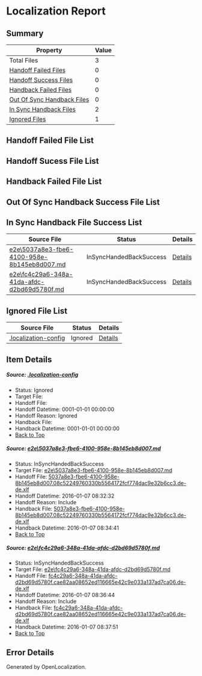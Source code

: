 # <a name='report-top'></a> Localization Report

## Summary
 Property | Value 
 -------- | ----- 
 Total Files | 3
[ Handoff Failed Files ](#handoff-failed-list)| 0
[ Handoff Success Files ](#handoff-success-list)| 0
[ Handback Failed Files ](#handback-failed-list)| 0
[ Out Of Sync Handback Files ](#outofsync-handback-success-list)| 0
[ In Sync Handback Files ](#insync-handback-success-list)| 2
[ Ignored Files ](#ignored-list)| 1

## <a name='handoff-failed-list'></a> Handoff Failed File List

## <a name='handoff-success-list'></a> Handoff Sucess File List

## <a name='handback-failed-list'></a> Handback Failed File List

## <a name='outofsync-handback-success-list'></a> Out Of Sync Handback Success File List

## <a name='insync-handback-success-list'></a> In Sync Handback File Success List
 Source File | Status | Details 
 ----------- | ------ | ------- 
 [e2e\5037a8e3-fbe6-4100-958e-8b145eb8d007.md](https://github.com/OpenLocalizationTest/oltest/blob/31020cbd9deb80641f5b7aba04c4558956d3b9ba/e2e/5037a8e3-fbe6-4100-958e-8b145eb8d007.md) | InSyncHandedBackSuccess | [Details](#d523eb1827478c12138c5477cb78fb0fe6d1f9131)
 [e2e\fc4c29a6-348a-41da-afdc-d2bd69d5780f.md](https://github.com/OpenLocalizationTest/oltest/blob/dbad0270536526e170db06b0581eb80869665247/e2e/fc4c29a6-348a-41da-afdc-d2bd69d5780f.md) | InSyncHandedBackSuccess | [Details](#04ebff01ab035503c59e66a97790f39be488cdb52)

## <a name='ignored-list'></a> Ignored File List
 Source File | Status | Details 
 ----------- | ------ | ------- 
 [.localization-config](https://github.com/OpenLocalizationTest/oltest/blob/dbad0270536526e170db06b0581eb80869665247/.localization-config) | Ignored | [Details](#e4725be8631cbe979bbe0fa8b97cd75f1fd41d4d0)

## Item Details
##### <a name='e4725be8631cbe979bbe0fa8b97cd75f1fd41d4d0'></a> Source: [.localization-config](https://github.com/OpenLocalizationTest/oltest/blob/dbad0270536526e170db06b0581eb80869665247/.localization-config)
* Status: Ignored
* Target File: 
* Handoff File: 
* Handoff Datetime: 0001-01-01 00:00:00
* Handoff Reason: Ignored
* Handback File: 
* Handback Datetime: 0001-01-01 00:00:00
* [Back to Top](#report-top)

##### <a name='d523eb1827478c12138c5477cb78fb0fe6d1f9131'></a> Source: [e2e\5037a8e3-fbe6-4100-958e-8b145eb8d007.md](https://github.com/OpenLocalizationTest/oltest/blob/31020cbd9deb80641f5b7aba04c4558956d3b9ba/e2e/5037a8e3-fbe6-4100-958e-8b145eb8d007.md)
* Status: InSyncHandedBackSuccess
* Target File: [e2e\5037a8e3-fbe6-4100-958e-8b145eb8d007.md](https://github.com/OpenLocalizationTestOrg/oltest.de-de/blob/d4848c4267aebdc42866cf023386b23858ccffbe/e2e/5037a8e3-fbe6-4100-958e-8b145eb8d007.md)
* Handoff File: [5037a8e3-fbe6-4100-958e-8b145eb8d007.08c52249760330b5564172fcf774dac9e32b6cc3.de-de.xlf](https://github.com/OpenLocalizationTestOrg/olhandoff/blob/f0ef8ddc2e8f2a9e4114f8f8611856194ceac4a9/ol-handoff/OpenLocalizationTestOrg/oltest.de-de/yufeih/5037a8e3-fbe6-4100-958e-8b145eb8d007.08c52249760330b5564172fcf774dac9e32b6cc3.de-de.xlf)
* Handoff Datetime: 2016-01-07 08:32:32
* Handoff Reason: Include
* Handback File: [5037a8e3-fbe6-4100-958e-8b145eb8d007.08c52249760330b5564172fcf774dac9e32b6cc3.de-de.xlf](https://github.com/OpenLocalizationTestOrg/olhandback/blob/680785af7404a1e05ebf24fa27b0e5aa1d6c0cd3/ol-handback/OpenLocalizationTestOrg/oltest.de-de/yufeih/5037a8e3-fbe6-4100-958e-8b145eb8d007.08c52249760330b5564172fcf774dac9e32b6cc3.de-de.xlf)
* Handback Datetime: 2016-01-07 08:34:41
* [Back to Top](#report-top)

##### <a name='04ebff01ab035503c59e66a97790f39be488cdb52'></a> Source: [e2e\fc4c29a6-348a-41da-afdc-d2bd69d5780f.md](https://github.com/OpenLocalizationTest/oltest/blob/dbad0270536526e170db06b0581eb80869665247/e2e/fc4c29a6-348a-41da-afdc-d2bd69d5780f.md)
* Status: InSyncHandedBackSuccess
* Target File: [e2e\fc4c29a6-348a-41da-afdc-d2bd69d5780f.md](https://github.com/OpenLocalizationTestOrg/oltest.de-de/blob/e3fc60ee9b0a798c93e1b5d26f94dce6a0e5fad8/e2e/fc4c29a6-348a-41da-afdc-d2bd69d5780f.md)
* Handoff File: [fc4c29a6-348a-41da-afdc-d2bd69d5780f.cae82aa08652ed116665e42c9e033a137ad7ca06.de-de.xlf](https://github.com/OpenLocalizationTestOrg/olhandoff/blob/14a60746671df1576f87da828c03f0898e84878b/ol-handoff/OpenLocalizationTestOrg/oltest.de-de/yufeih/fc4c29a6-348a-41da-afdc-d2bd69d5780f.cae82aa08652ed116665e42c9e033a137ad7ca06.de-de.xlf)
* Handoff Datetime: 2016-01-07 08:36:44
* Handoff Reason: Include
* Handback File: [fc4c29a6-348a-41da-afdc-d2bd69d5780f.cae82aa08652ed116665e42c9e033a137ad7ca06.de-de.xlf](https://github.com/OpenLocalizationTestOrg/olhandback/blob/f4a3659e6f136b536f2104b07c57a7f33c1b27c9/ol-handback/OpenLocalizationTestOrg/oltest.de-de/yufeih/fc4c29a6-348a-41da-afdc-d2bd69d5780f.cae82aa08652ed116665e42c9e033a137ad7ca06.de-de.xlf)
* Handback Datetime: 2016-01-07 08:37:51
* [Back to Top](#report-top)


## Error Details

Generated by OpenLocalization.
